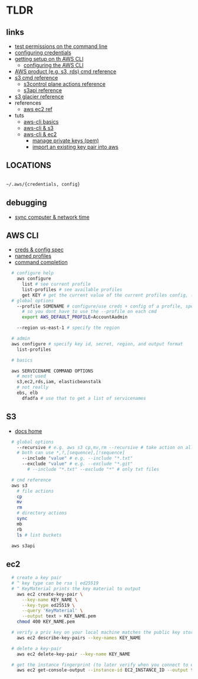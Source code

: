 # TLDR

## links

- [test permissions on the command line](https://docs.aws.amazon.com/AmazonS3/latest/userguide/policy-eval-walkthrough-download-awscli.html)
- [configuring credentials](https://docs.aws.amazon.com/cli/latest/userguide/cli-config-files.html)
- [getting setup on th AWS CLI](https://docs.aws.amazon.com/cli/latest/userguide/cli-chap-getting-set-up.html)
  - [configuring the AWS CLI](https://docs.aws.amazon.com/cli/latest/userguide/cli-chap-getting-started.html)
- [AWS product (e.g. s3, rds) cmd reference](https://awscli.amazonaws.com/v2/documentation/api/latest/index.html)
- [s3 cmd reference](https://awscli.amazonaws.com/v2/documentation/api/latest/reference/s3/index.html)
  - [s3control plane actions reference](https://awscli.amazonaws.com/v2/documentation/api/latest/reference/s3control/index.html)
  - [s3api reference](https://awscli.amazonaws.com/v2/documentation/api/latest/reference/s3api/index.html)
- [s3 glacier reference](https://docs.aws.amazon.com/cli/latest/reference/glacier/index.html)
- references
  - [aws ec2 ref](https://docs.aws.amazon.com/cli/latest/reference/ec2/)
- tuts
  - [aws-cli basics](https://docs.aws.amazon.com/cli/latest/userguide/cli-chap-configure.html)
  - [aws-cli & s3](https://docs.aws.amazon.com/AmazonS3/latest/userguide/setup-aws-cli.html)
  - [aws-cli & ec2](https://docs.aws.amazon.com/cli/latest/userguide/cli-services-ec2.html)
    - [manage private keys (pem)](https://docs.aws.amazon.com/cli/latest/userguide/cli-services-ec2-keypairs.html)
    - [import an existing key pair into aws](https://docs.aws.amazon.com/cli/latest/reference/ec2/import-key-pair.html#examples)

## LOCATIONS

```sh

~/.aws/{credentials, config}

```

## debugging

- [sync computer & network time](https://www.howtogeek.com/tips/how-to-sync-your-linux-server-time-with-network-time-servers-ntp/)

## AWS CLI

- [creds & config spec](https://docs.aws.amazon.com/cli/latest/userguide/cli-configure-files.html)
- [named profiles](https://docs.aws.amazon.com/cli/latest/userguide/cli-configure-profiles.html)
- [command completion](https://docs.aws.amazon.com/cli/latest/userguide/cli-configure-completion.html)

```sh
  # configure help
    aws configure
      list # see current profile
      list-profiles # see available profiles
      get KEY # get the current value of the current profiles config, (anything from list)
  # global options
    --profile SOMENAME # configure/use creds + config of a profile, specify this LAST
      # so you dont have to use the --profile on each cmd
      export AWS_DEFAULT_PROFILE=AccountAadmin

    --region us-east-1 # specify the region

  # admin
  aws configure # specify key id, secret, region, and output format
    list-profiles

  # basics

  aws SERVICENAME COMMAND OPTIONS
    # most used
    s3,ec2,rds,iam, elasticbeanstalk
    # not really
    ebs, elb
      dfadfa # use that to get a list of servicenames
```

## S3

- [docs home](https://docs.aws.amazon.com/s3/?id=docs_gateway)

```sh
  # global options
    --recursive # e.g. aws s3 cp,mv,rm --recursive # take action on all child things too
    # both can use *,?,[sequence],[!sequence]
      --include "value" # e.g. --include "*.txt"
      --exclude "value" # e.g. --exclude "*.git"
        # --include "*.txt" --exclude "*" # only txt files

  # cmd reference
  aws s3
    # file actions
    cp
    mv
    rm
    # directory actions
    sync
    mb
    rb
    ls # list buckets

  aws s3api

```

## ec2

```sh
  # create a key pair
  # ^ key type can be rsa | ed25519
  # ^ KeyMaterial prints the key material to output
    aws ec2 create-key-pair \
      --key-name KEY_NAME \
      --key-type ed25519 \
      --query 'KeyMaterial' \
      --output text > KEY_NAME.pem
    chmod 400 KEY_NAME.pem

  # verify a priv key on your local machine matches the public key stored in AWS
    aws ec2 describe-key-pairs --key-names KEY_NAME

  # delete a key-pair
    aws ec2 delete-key-pair --key-name KEY_NAME

  # get the instance fingerprint (to later verify when you connect to ensure your not victim to a man-in-the-middle attack)
    aws ec2 get-console-output --instance-id EC2_INSTANCE_ID --output text

```
